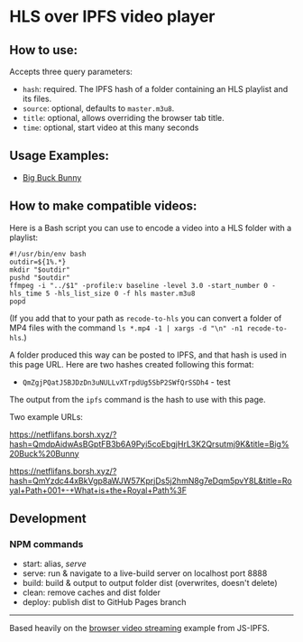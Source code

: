 # HLS over IPFS video player

## How to use:

Accepts three query parameters:

- `hash`: required. The IPFS hash of a folder containing an HLS playlist and its files.
- `source`: optional, defaults to `master.m3u8`.
- `title`: optional, allows overriding the browser tab title.
- `time`: optional, start video at this many seconds

## Usage Examples:

- [Big Buck Bunny](https://netflifans.borsh.xyz/?hash=QmZgjPQatJ5BJDzDn3uNULLvXTrpdUg5SbP2SWfQrSSDh4&title=test)

## How to make compatible videos:

Here is a Bash script you can use to encode a video into a HLS folder with a playlist:

    #!/usr/bin/env bash
    outdir=${1%.*}
    mkdir "$outdir"
    pushd "$outdir"
    ffmpeg -i "../$1" -profile:v baseline -level 3.0 -start_number 0 -hls_time 5 -hls_list_size 0 -f hls master.m3u8
    popd

(If you add that to your path as `recode-to-hls` you can convert a folder of MP4 files with the command `ls *.mp4 -1 | xargs -d "\n" -n1 recode-to-hls`.)

A folder produced this way can be posted to IPFS, and that hash is used in this page URL. Here are two hashes created following this format:

- `QmZgjPQatJ5BJDzDn3uNULLvXTrpdUg5SbP2SWfQrSSDh4` - test

The output from the `ipfs` command is the hash to use with this page.

Two example URLs:

https://netflifans.borsh.xyz/?hash=QmdpAidwAsBGptFB3b6A9Pyi5coEbgjHrL3K2Qrsutmj9K&title=Big%20Buck%20Bunny

https://netflifans.borsh.xyz/?hash=QmYzdc44xBkVgp8aWJW57KprjDs5j2hmN8g7eDqm5pvY8L&title=Royal+Path+001+-+What+is+the+Royal+Path%3F

## Development

### NPM commands

- start: alias, _serve_
- serve: run & navigate to a live-build server on localhost port 8888
- build: build & output to output folder dist (overwrites, doesn't delete)
- clean: remove caches and dist folder
- deploy: publish dist to GitHub Pages branch

---

Based heavily on the [browser video streaming](https://github.com/ipfs-examples/js-ipfs-examples/tree/master/examples/browser-video-streaming) example from JS-IPFS.
